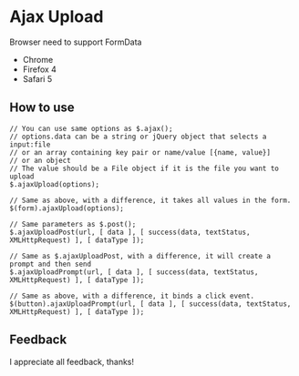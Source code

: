 # Ajax Upload

Browser need to support FormData

* Chrome
* Firefox 4
* Safari 5

## How to use

	// You can use same options as $.ajax();
	// options.data can be a string or jQuery object that selects a input:file
	// or an array containing key pair or name/value [{name, value}]
	// or an object
	// The value should be a File object if it is the file you want to upload
	$.ajaxUpload(options);
	
	// Same as above, with a difference, it takes all values in the form.
	$(form).ajaxUpload(options);
	
	// Same parameters as $.post();
	$.ajaxUploadPost(url, [ data ], [ success(data, textStatus, XMLHttpRequest) ], [ dataType ]);
	
	// Same as $.ajaxUploadPost, with a difference, it will create a prompt and then send
	$.ajaxUploadPrompt(url, [ data ], [ success(data, textStatus, XMLHttpRequest) ], [ dataType ]);
	
	// Same as above, with a difference, it binds a click event.
	$(button).ajaxUploadPrompt(url, [ data ], [ success(data, textStatus, XMLHttpRequest) ], [ dataType ]);

## Feedback

I appreciate all feedback, thanks!
